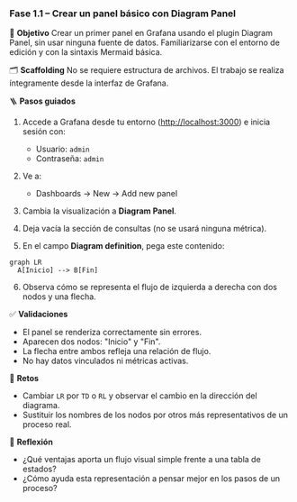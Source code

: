 ### Fase 1.1 – Crear un panel básico con Diagram Panel

🎯 **Objetivo**
Crear un primer panel en Grafana usando el plugin Diagram Panel, sin usar ninguna fuente de datos. Familiarizarse con el entorno de edición y con la sintaxis Mermaid básica.

🗂️ **Scaffolding**
No se requiere estructura de archivos. El trabajo se realiza íntegramente desde la interfaz de Grafana.

🪜 **Pasos guiados**

1. Accede a Grafana desde tu entorno ([http://localhost:3000](http://localhost:3000)) e inicia sesión con:

   * Usuario: `admin`
   * Contraseña: `admin`

2. Ve a:

   * Dashboards → New → Add new panel

3. Cambia la visualización a **Diagram Panel**.

4. Deja vacía la sección de consultas (no se usará ninguna métrica).

5. En el campo **Diagram definition**, pega este contenido:

```mermaid
graph LR
  A[Inicio] --> B[Fin]
```

6. Observa cómo se representa el flujo de izquierda a derecha con dos nodos y una flecha.

✅ **Validaciones**

* El panel se renderiza correctamente sin errores.
* Aparecen dos nodos: "Inicio" y "Fin".
* La flecha entre ambos refleja una relación de flujo.
* No hay datos vinculados ni métricas activas.

🎯 **Retos**

* Cambiar `LR` por `TD` o `RL` y observar el cambio en la dirección del diagrama.
* Sustituir los nombres de los nodos por otros más representativos de un proceso real.

💬 **Reflexión**

* ¿Qué ventajas aporta un flujo visual simple frente a una tabla de estados?
* ¿Cómo ayuda esta representación a pensar mejor en los pasos de un proceso?
